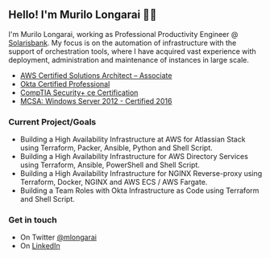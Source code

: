 ## Hello! I'm Murilo Longarai ✌🏼

I'm Murilo Longarai, working as Professional Productivity Engineer @ [Solarisbank](https://www.solarisbank.com/en/). My focus is on the automation of infrastructure with the support of orchestration tools, where I have acquired vast experience with deployment, administration and maintenance of instances in large scale.

- [ AWS Certified Solutions Architect – Associate](https://www.youracclaim.com/badges/d09c4145-76c4-4c23-bcae-9dcd9dbdd0c3)
- [ Okta Certified Professional](https://www.youracclaim.com/badges/165a1e7c-8f7a-4fb6-9492-0ef1c8b3f22c)
- [ CompTIA Security+ ce Certification](https://www.youracclaim.com/badges/0c3d402b-434d-444f-b083-03f8a914a0e7)
- [ MCSA: Windows Server 2012 - Certified 2016](https://www.youracclaim.com/badges/ac48e866-9553-467d-91d6-ebe7665a9e8d)

### Current Project/Goals

- Building a High Availability Infrastructure at AWS for Atlassian Stack using Terraform, Packer, Ansible, Python and Shell Script.
- Building a High Availability Infrastructure for AWS Directory Services using Terraform, Ansible, PowerShell and Shell Script.
- Building a High Availability Infrastructure for NGINX Reverse-proxy using Terraform, Docker, NGINX and AWS ECS / AWS Fargate.
- Building a Team Roles with Okta Infrastructure as Code using Terraform and Shell Script.

### Get in touch

- On Twitter [@mlongarai](https://www.twitter.com/murilo_longarai)
- On [LinkedIn](https://www.linkedin.com/in/murilolongarai/)
